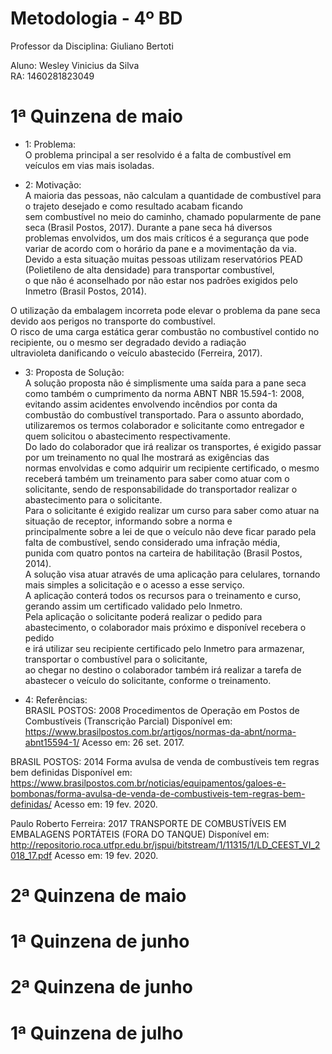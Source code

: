 # Metodologia - 4º BD

 

Professor da Disciplina: Giuliano Bertoti 

 

Aluno: Wesley Vinicius da Silva  
RA: 1460281823049  

 

# 1ª Quinzena de maio
  
- 1: Problema:  
 O problema principal a ser resolvido é a falta de combustível em veículos em vias mais isoladas.  
   
 - 2: Motivação:  
 A maioria das pessoas, não calculam a quantidade de combustível para o trajeto desejado e como resultado acabam ficando  
sem combustível no meio do caminho, chamado popularmente de pane seca (Brasil Postos, 2017). Durante a pane seca há diversos  
problemas envolvidos, um dos mais críticos é a segurança que pode variar de  acordo com o horário da pane e a movimentação da via.  
  Devido a esta situação muitas pessoas utilizam reservatórios PEAD (Polietileno de alta densidade) para transportar combustível,  
o que não é aconselhado por não estar nos padrões exigidos pelo Inmetro (Brasil Postos, 2014).  
  
  O utilização da embalagem incorreta pode elevar o problema da pane seca devido aos perigos no transporte do combustível.  
  O risco de uma carga estática gerar combustão no combustível contido no recipiente, ou o mesmo ser degradado devido a radiação  
ultravioleta danificando o veículo abastecido (Ferreira, 2017).  
  
 - 3: Proposta de Solução:  
  A solução proposta não é simplismente uma saída para a pane seca como também o cumprimento da norma ABNT NBR 15.594-1: 2008,  
evitando assim acidentes envolvendo incêndios por conta da combustão do combustível transportado. Para o assunto abordado,  
utilizaremos os termos colaborador e solicitante como entregador e quem solicitou o abastecimento respectivamente.  
  Do lado do colaborador que irá realizar os transportes, é exigido passar por um treinamento no qual lhe mostrará as exigências das  
normas envolvidas e como adquirir um recipiente certificado, o mesmo receberá também um treinamento para saber como atuar com o  
solicitante, sendo de responsabilidade do transportador realizar o abastecimento para o solicitante.  
  Para o solicitante é exigido realizar um curso para saber como atuar na situação de receptor, informando sobre a norma e  
principalmente sobre a lei de que o veículo não deve ficar parado pela falta de combustível, sendo considerado uma infração média,  
punida com quatro pontos na carteira de habilitação (Brasil Postos, 2014).  
  A solução visa atuar através de uma aplicação para celulares, tornando mais simples a solicitação e o acesso a esse serviço.  
  A aplicação conterá todos os recursos para o treinamento e curso, gerando assim um certificado validado pelo Inmetro.  
  Pela aplicação o solicitante poderá realizar o pedido para abastecimento, o colaborador mais próximo e disponível recebera o pedido  
e irá utilizar seu recipiente certificado pelo Inmetro para armazenar, transportar o combustível para o solicitante,  
ao chegar no destino o colaborador também irá realizar a tarefa de abastecer o veículo do solicitante, conforme o treinamento.  
  
 - 4: Referências:  
BRASIL POSTOS: 2008 Procedimentos de Operação em Postos de Combustíveis (Transcrição Parcial) Disponível em:  
https://www.brasilpostos.com.br/artigos/normas-da-abnt/norma-abnt15594-1/ Acesso em: 26 set. 2017.  
  
BRASIL POSTOS: 2014 Forma avulsa de venda de combustíveis tem regras bem definidas Disponível em:  
https://www.brasilpostos.com.br/noticias/equipamentos/galoes-e-bombonas/forma-avulsa-de-venda-de-combustiveis-tem-regras-bem-definidas/ Acesso em: 19 fev. 2020.  
  
Paulo Roberto Ferreira: 2017 TRANSPORTE DE COMBUSTÍVEIS EM EMBALAGENS PORTÁTEIS (FORA DO TANQUE) Disponível em:  
http://repositorio.roca.utfpr.edu.br/jspui/bitstream/1/11315/1/LD_CEEST_VI_2018_17.pdf Acesso em: 19 fev. 2020.  
  

# 2ª Quinzena de maio

 


# 1ª Quinzena de junho
 

 

# 2ª Quinzena de junho

 


# 1ª Quinzena de julho
